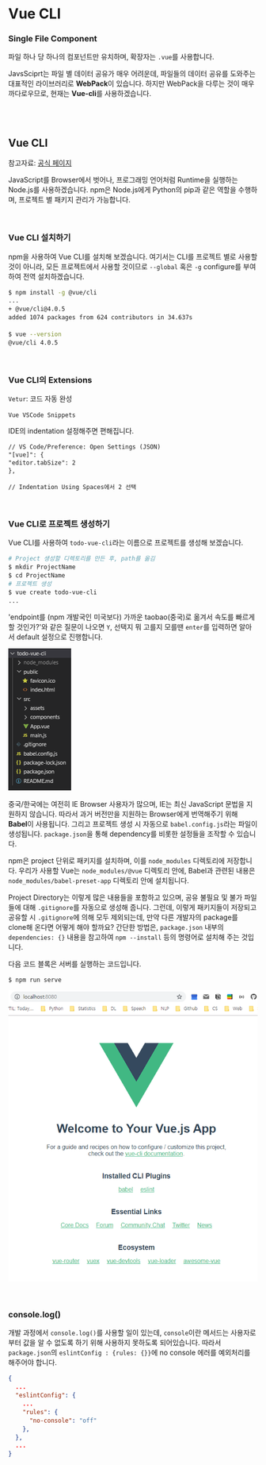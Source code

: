 # Vue CLI

### Single File Component

파일 하나 당 하나의 컴포넌트만 유치하며, 확장자는 `.vue`를 사용합니다.

JavsSciprt는 파일 별 데이터 공유가 매우 어려운데, 파일들의 데이터 공유를 도와주는 대표적인 라이브러리로 **WebPack**이 있습니다. 하지만 WebPack을 다루는 것이 매우 까다로우므로, 현재는 **Vue-cli**를 사용하겠습니다.

<br>

<br>

## Vue CLI

참고자료: [공식 페이지](https://cli.vuejs.org/)

JavaScript를 Browser에서 벗어나, 프로그래밍 언어처럼 Runtime을 실행하는 Node.js를 사용하겠습니다. npm은 Node.js에게 Python의 pip과 같은 역할을 수행하며, 프로젝트 별 패키지 관리가 가능합니다.

<br>

### Vue CLI 설치하기

npm을 사용하여 Vue CLI를 설치해 보겠습니다. 여기서는 CLI를 프로젝트 별로 사용할 것이 아니라, 모든 프로젝트에서 사용할 것이므로 `--global` 혹은 `-g` configure를 부여하여 전역 설치하겠습니다.

```bash
$ npm install -g @vue/cli
...
+ @vue/cli@4.0.5
added 1074 packages from 624 contributors in 34.637s

$ vue --version
@vue/cli 4.0.5
```

<br>

### Vue CLI의 Extensions

`Vetur`: 코드 자동 완성

`Vue VSCode Snippets`

IDE의 indentation 설정해주면 편해집니다.

```
// VS Code/Preference: Open Settings (JSON)
"[vue]": {
"editor.tabSize": 2 
},

// Indentation Using Spaces에서 2 선택
```

<br>

### Vue CLI로 프로젝트 생성하기

Vue CLI를 사용하여 `todo-vue-cli`라는 이름으로 프로젝트를 생성해 보겠습니다.

```bash
# Project 생성할 디렉토리를 만든 후, path를 옮김
$ mkdir ProjectName
$ cd ProjectName
# 프로젝트 생성
$ vue create todo-vue-cli
...
```

'endpoint를 (npm 개발국인 미국보다) 가까운 taobao(중국)로 옮겨서 속도를 빠르게 할 것인가?'와 같은 질문이 나오면 `Y`, 선택지 뭐 고를지 모를땐 `enter`를 입력하면 알아서 default 설정으로 진행합니다.

![npm_project_creation](./assets/npm_project_creation.png)

중국/한국에는 여전히 IE Browser 사용자가 많으며, IE는 최신 JavaScript 문법을 지원하지 않습니다. 따라서 과거 버전만을 지원하는 Browser에게 번역해주기 위해 **Babel**이 사용됩니다. 그리고 프로젝트 생성 시 자동으로 `babel.config.js`라는 파일이 생성됩니다. `package.json`을 통해 dependency를 비롯한 설정들을 조작할 수 있습니다.

npm은 project 단위로 패키지를 설치하며, 이를 `node_modules` 디렉토리에 저장합니다. 우리가 사용할 Vue는 `node_modules/@vue` 디렉토리 안에, Babel과 관련된 내용은 `node_modules/babel-preset-app` 디렉토리 안에 설치됩니다.

Project Directory는 이렇게 많은 내용들을 포함하고 있으며, 공유 불필요 및 불가 파일들에 대해 `.gitignore`를 자동으로 생성해 줍니다. 그런데, 이렇게 패키지들이 저장되고 공유할 시 `.gitignore`에 의해 모두 제외되는데, 만약 다른 개발자의 package를 clone해 온다면 어떻게 해야 할까요? 간단한 방법은, `package.json` 내부의 `dependencies: {}` 내용을 참고하여 `npm --install` 등의 명령어로 설치해 주는 것입니다.

다음 코드 블록은 서버를 실행하는 코드입니다.

```bash
$ npm run serve
```

![run_serve](./assets/run_serve.png)

<br>

### console.log()

개발 과정에서 `console.log()`를 사용할 일이 있는데, `console`이란 메서드는 사용자로 부터 값을 알 수 없도록 하기 위해 사용하지 못하도록 되어있습니다. 따라서 `package.json`의 `eslintConfig : {rules: {}}`에  no console 에러를 예외처리를 해주어야 합니다.

```json
{
  ...
  "eslintConfig": {
	...
    "rules": {
      "no-console": "off"
    },
  },
  ...
}
```

